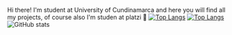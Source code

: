 Hi there! I'm student at University of Cundinamarca and here you will find all my projects, of course also I'm studen at platzi :green_heart:
[![Top Langs](https://github-readme-stats.vercel.app/api/top-langs/?username=jlianacastillo)](https://github.com/jlianacastillo/github-readme-stats)
[![Top Langs](https://github-readme-stats.vercel.app/api/top-langs/?username=jlianacastillo&layout=compact)](https://github.com/jlianacastillo/github-readme-stats)
![GitHub stats](https://github-readme-stats.vercel.app/api?username=jlianacastillo&hide=contribs,prs)
